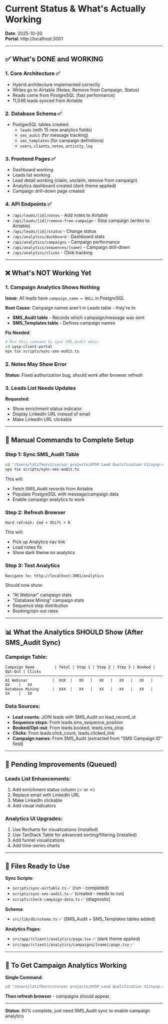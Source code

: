 # Current Status & What's Actually Working

**Date**: 2025-10-20  
**Portal**: http://localhost:3001

---

## ✅ What's DONE and WORKING

### 1. Core Architecture ✅
- Hybrid architecture implemented correctly
- Writes go to Airtable (Notes, Remove from Campaign, Status)
- Reads come from PostgreSQL (fast performance)
- 11,046 leads synced from Airtable

### 2. Database Schema ✅
- PostgreSQL tables created:
  - `leads` (with 15 new analytics fields)
  - `sms_audit` (for message tracking)
  - `sms_templates` (for campaign definitions)
  - `users`, `clients`, `notes`, `activity_log`

### 3. Frontend Pages ✅
- Dashboard working
- Leads list working
- Lead detail working (claim, unclaim, remove from campaign)
- Analytics dashboard created (dark theme applied)
- Campaign drill-down page created

### 4. API Endpoints ✅
- `/api/leads/[id]/notes` - Add notes to Airtable
- `/api/leads/[id]/remove-from-campaign` - Stop campaign (writes to Airtable)
- `/api/leads/[id]/status` - Change status
- `/api/analytics/dashboard` - Dashboard stats
- `/api/analytics/campaigns` - Campaign performance
- `/api/analytics/sequences/[name]` - Campaign drill-down
- `/api/analytics/clicks` - Click tracking

---

## ❌ What's NOT Working Yet

### 1. Campaign Analytics Shows Nothing
**Issue**: All leads have `campaign_name = NULL` in PostgreSQL

**Root Cause**: Campaign names aren't in Leads table - they're in:
- **SMS_Audit table** - Records which campaign/message was sent
- **SMS_Templates table** - Defines campaign names

**Fix Needed**: 
```bash
# Run this command to sync SMS_Audit data:
cd uysp-client-portal
npx tsx scripts/sync-sms-audit.ts
```

### 2. Notes May Show Error
**Status**: Fixed authorization bug, should work after browser refresh

### 3. Leads List Needs Updates
**Requested**:
- Show enrichment status indicator
- Display LinkedIn URL instead of email
- Make LinkedIn URL clickable

---

## 🔧 Manual Commands to Complete Setup

### Step 1: Sync SMS_Audit Table
```bash
cd "/Users/latifhorst/cursor projects/UYSP Lead Qualification V1/uysp-client-portal"
npx tsx scripts/sync-sms-audit.ts
```

This will:
- Fetch SMS_Audit records from Airtable
- Populate PostgreSQL with message/campaign data
- Enable campaign analytics to work

### Step 2: Refresh Browser
```
Hard refresh: Cmd + Shift + R
```

This will:
- Pick up Analytics nav link
- Load notes fix
- Show dark theme on analytics

### Step 3: Test Analytics
```
Navigate to: http://localhost:3001/analytics
```

Should now show:
- "AI Webinar" campaign stats
- "Database Mining" campaign stats
- Sequence step distribution
- Booking/opt-out rates

---

## 📊 What the Analytics SHOULD Show (After SMS_Audit Sync)

### Campaign Table:
```
Campaign Name         | Total | Step 1 | Step 2 | Step 3 | Booked | Opt-Out | Clicks
─────────────────────────────────────────────────────────────────────────────────
AI Webinar           |  XXX  |   XX   |   XX   |   XX   |   XX   |   XX    |   XX
Database Mining      |  XXX  |   XX   |   XX   |   XX   |   XX   |   XX    |   XX
```

### Data Sources:
- **Lead counts**: JOIN leads with SMS_Audit on lead_record_id
- **Sequence steps**: From leads.sms_sequence_position
- **Booked/Opt-out**: From leads.booked, leads.sms_stop
- **Clicks**: From leads.click_count, leads.clicked_link
- **Campaign names**: From SMS_Audit (extracted from "SMS Campaign ID" field)

---

## 🎯 Pending Improvements (Queued)

### Leads List Enhancements:
1. Add enrichment status column (✓ or ✗)
2. Replace email with LinkedIn URL
3. Make LinkedIn clickable
4. Add visual indicators

### Analytics UI Upgrades:
1. Use Recharts for visualizations (installed)
2. Use TanStack Table for advanced sorting/filtering (installed)
3. Add funnel visualizations
4. Add time-series charts

---

## 📝 Files Ready to Use

**Sync Scripts**:
- `scripts/sync-airtable.ts` ✅ (run - completed)
- `scripts/sync-sms-audit.ts` ✅ (created - needs to run)
- `scripts/check-campaign-data.ts` ✅ (diagnostic)

**Schema**:
- `src/lib/db/schema.ts` ✅ (SMS_Audit + SMS_Templates tables added)

**Analytics Pages**:
- `src/app/(client)/analytics/page.tsx` ✅ (dark theme applied)
- `src/app/(client)/analytics/campaigns/[name]/page.tsx` ✅

---

## 🚀 To Get Campaign Analytics Working

**Single Command**:
```bash
cd "/Users/latifhorst/cursor projects/UYSP Lead Qualification V1/uysp-client-portal" && npx tsx scripts/sync-sms-audit.ts
```

**Then refresh browser** - campaigns should appear.

---

**Status**: 90% complete, just need SMS_Audit sync to enable campaign analytics




